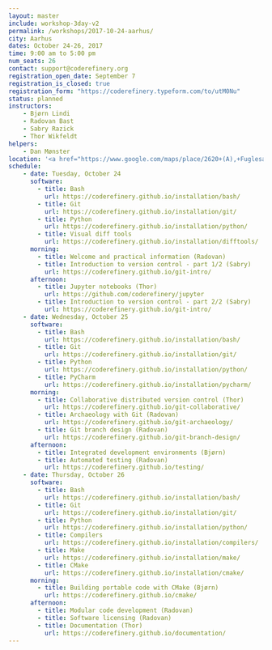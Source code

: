 ```yaml
---
layout: master
include: workshop-3day-v2
permalink: /workshops/2017-10-24-aarhus/
city: Aarhus
dates: October 24-26, 2017
time: 9:00 am to 5:00 pm
num_seats: 26
contact: support@coderefinery.org
registration_open_date: September 7
registration_is_closed: true
registration_form: "https://coderefinery.typeform.com/to/utM0Nu"
status: planned
instructors:
    - Bjørn Lindi
    - Radovan Bast
    - Sabry Razick
    - Thor Wikfeldt
helpers:
    - Dan Mønster
location: '<a href="https://www.google.com/maps/place/2620+(A),+Fuglesangs+All%C3%A9+4,+8210+Aarhus+V,+Denmark/@56.1619677,10.1800497,17z/data=!3m1!4b1!4m5!3m4!1s0x464c3fe7ca9bb8cd:0x4fe59095e454cae3!8m2!3d56.161985!4d10.1822492">Cognition and Behavior Lab, Aarhus University, building 2627, room H3 (Lab2F), Fuglesangs Allé 4, 8210 Aarhus</a>'
schedule:
    - date: Tuesday, October 24
      software:
        - title: Bash
          url: https://coderefinery.github.io/installation/bash/
        - title: Git
          url: https://coderefinery.github.io/installation/git/
        - title: Python
          url: https://coderefinery.github.io/installation/python/
        - title: Visual diff tools
          url: https://coderefinery.github.io/installation/difftools/
      morning:
        - title: Welcome and practical information (Radovan)
        - title: Introduction to version control - part 1/2 (Sabry)
          url: https://coderefinery.github.io/git-intro/
      afternoon:
        - title: Jupyter notebooks (Thor)
          url: https://github.com/coderefinery/jupyter
        - title: Introduction to version control - part 2/2 (Sabry)
          url: https://coderefinery.github.io/git-intro/
    - date: Wednesday, October 25
      software:
        - title: Bash
          url: https://coderefinery.github.io/installation/bash/
        - title: Git
          url: https://coderefinery.github.io/installation/git/
        - title: Python
          url: https://coderefinery.github.io/installation/python/
        - title: PyCharm
          url: https://coderefinery.github.io/installation/pycharm/
      morning:
        - title: Collaborative distributed version control (Thor)
          url: https://coderefinery.github.io/git-collaborative/
        - title: Archaeology with Git (Radovan)
          url: https://coderefinery.github.io/git-archaeology/
        - title: Git branch design (Radovan)
          url: https://coderefinery.github.io/git-branch-design/
      afternoon:
        - title: Integrated development environments (Bjørn)
        - title: Automated testing (Radovan)
          url: https://coderefinery.github.io/testing/
    - date: Thursday, October 26
      software:
        - title: Bash
          url: https://coderefinery.github.io/installation/bash/
        - title: Git
          url: https://coderefinery.github.io/installation/git/
        - title: Python
          url: https://coderefinery.github.io/installation/python/
        - title: Compilers
          url: https://coderefinery.github.io/installation/compilers/
        - title: Make
          url: https://coderefinery.github.io/installation/make/
        - title: CMake
          url: https://coderefinery.github.io/installation/cmake/
      morning:
        - title: Building portable code with CMake (Bjørn)
          url: https://coderefinery.github.io/cmake/
      afternoon:
        - title: Modular code development (Radovan)
        - title: Software licensing (Radovan)
        - title: Documentation (Thor)
          url: https://coderefinery.github.io/documentation/
---
```

